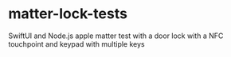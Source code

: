 # matter-lock-tests
SwiftUI and Node.js apple matter test with a door lock with a NFC touchpoint and keypad with multiple keys
